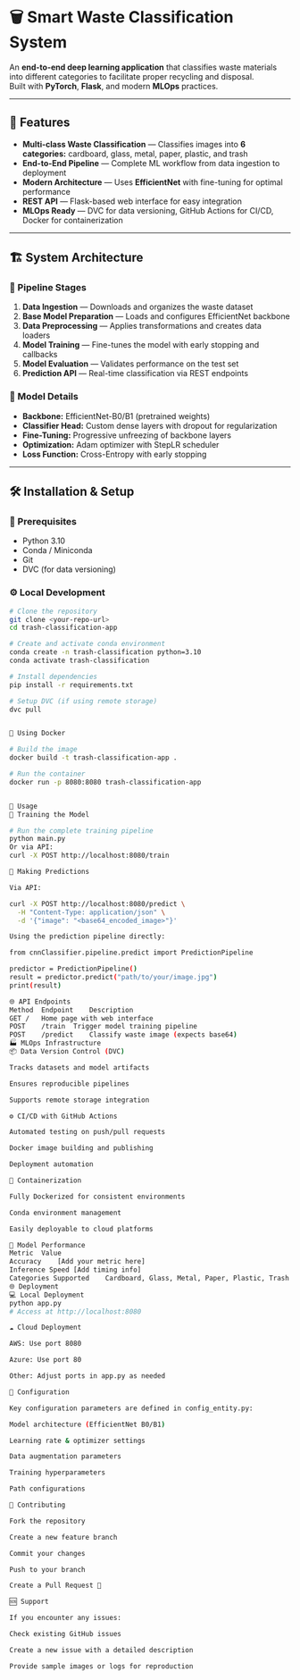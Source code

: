 # 🗑️ Smart Waste Classification System

An **end-to-end deep learning application** that classifies waste materials into different categories to facilitate proper recycling and disposal.  
Built with **PyTorch**, **Flask**, and modern **MLOps** practices.

---

## 🚀 Features

- **Multi-class Waste Classification** — Classifies images into **6 categories:** cardboard, glass, metal, paper, plastic, and trash  
- **End-to-End Pipeline** — Complete ML workflow from data ingestion to deployment  
- **Modern Architecture** — Uses **EfficientNet** with fine-tuning for optimal performance  
- **REST API** — Flask-based web interface for easy integration  
- **MLOps Ready** — DVC for data versioning, GitHub Actions for CI/CD, Docker for containerization  

---

## 🏗️ System Architecture

### 🔹 Pipeline Stages
1. **Data Ingestion** — Downloads and organizes the waste dataset  
2. **Base Model Preparation** — Loads and configures EfficientNet backbone  
3. **Data Preprocessing** — Applies transformations and creates data loaders  
4. **Model Training** — Fine-tunes the model with early stopping and callbacks  
5. **Model Evaluation** — Validates performance on the test set  
6. **Prediction API** — Real-time classification via REST endpoints  

### 🔹 Model Details
- **Backbone:** EfficientNet-B0/B1 (pretrained weights)  
- **Classifier Head:** Custom dense layers with dropout for regularization  
- **Fine-Tuning:** Progressive unfreezing of backbone layers  
- **Optimization:** Adam optimizer with StepLR scheduler  
- **Loss Function:** Cross-Entropy with early stopping  

---

## 🛠️ Installation & Setup

### 🔧 Prerequisites
- Python 3.10  
- Conda / Miniconda  
- Git  
- DVC (for data versioning)  

### ⚙️ Local Development

```bash
# Clone the repository
git clone <your-repo-url>
cd trash-classification-app

# Create and activate conda environment
conda create -n trash-classification python=3.10
conda activate trash-classification

# Install dependencies
pip install -r requirements.txt

# Setup DVC (if using remote storage)
dvc pull


🐳 Using Docker

# Build the image
docker build -t trash-classification-app .

# Run the container
docker run -p 8080:8080 trash-classification-app


📖 Usage
🧠 Training the Model

# Run the complete training pipeline
python main.py
Or via API:
curl -X POST http://localhost:8080/train

🧩 Making Predictions

Via API:

curl -X POST http://localhost:8080/predict \
  -H "Content-Type: application/json" \
  -d '{"image": "<base64_encoded_image>"}'

Using the prediction pipeline directly:

from cnnClassifier.pipeline.predict import PredictionPipeline

predictor = PredictionPipeline()
result = predictor.predict("path/to/your/image.jpg")
print(result)

🌐 API Endpoints
Method	Endpoint	Description
GET	/	Home page with web interface
POST	/train	Trigger model training pipeline
POST	/predict	Classify waste image (expects base64)
🏭 MLOps Infrastructure
📦 Data Version Control (DVC)

Tracks datasets and model artifacts

Ensures reproducible pipelines

Supports remote storage integration

⚙️ CI/CD with GitHub Actions

Automated testing on push/pull requests

Docker image building and publishing

Deployment automation

🐳 Containerization

Fully Dockerized for consistent environments

Conda environment management

Easily deployable to cloud platforms

🎯 Model Performance
Metric	Value
Accuracy	[Add your metric here]
Inference Speed	[Add timing info]
Categories Supported	Cardboard, Glass, Metal, Paper, Plastic, Trash
🌐 Deployment
💻 Local Deployment
python app.py
# Access at http://localhost:8080

☁️ Cloud Deployment

AWS: Use port 8080

Azure: Use port 80

Other: Adjust ports in app.py as needed

🔧 Configuration

Key configuration parameters are defined in config_entity.py:

Model architecture (EfficientNet B0/B1)

Learning rate & optimizer settings

Data augmentation parameters

Training hyperparameters

Path configurations

🤝 Contributing

Fork the repository

Create a new feature branch

Commit your changes

Push to your branch

Create a Pull Request 🚀

🆘 Support

If you encounter any issues:

Check existing GitHub issues

Create a new issue with a detailed description

Provide sample images or logs for reproduction
